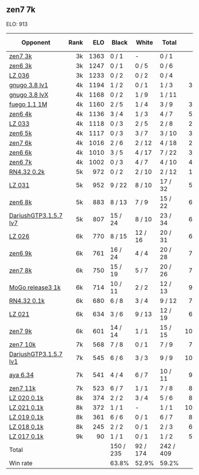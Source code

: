 ## zen7 7k ##

ELO: 913

Opponent | Rank | ELO | Black | White | Total | Win rate
---------|-----:|----:|-------|-------|-------|-------:
[zen7 3k](zen7%203k.md) | 3k | 1363 | 0 / 1 | - | 0 / 1 | 0.0%
[zen6 3k](zen6%203k.md) | 3k | 1247 | 0 / 1 | 0 / 5 | 0 / 6 | 0.0%
[LZ 036](LZ%20036.md) | 3k | 1233 | 0 / 2 | 0 / 2 | 0 / 4 | 0.0%
[gnugo 3.8 lv1](gnugo%203.8%20lv1.md) | 4k | 1194 | 1 / 2 | 0 / 1 | 1 / 3 | 33.3%
[gnugo 3.8 lvX](gnugo%203.8%20lvX.md) | 4k | 1168 | 0 / 2 | 1 / 9 | 1 / 11 | 9.1%
[fuego 1.1 1M](fuego%201.1%201M.md) | 4k | 1160 | 2 / 5 | 1 / 4 | 3 / 9 | 33.3%
[zen6 4k](zen6%204k.md) | 4k | 1136 | 3 / 4 | 1 / 3 | 4 / 7 | 57.1%
[LZ 033](LZ%20033.md) | 4k | 1118 | 0 / 3 | 2 / 5 | 2 / 8 | 25.0%
[zen6 5k](zen6%205k.md) | 4k | 1117 | 0 / 3 | 3 / 7 | 3 / 10 | 30.0%
[zen7 6k](zen7%206k.md) | 4k | 1016 | 2 / 6 | 2 / 12 | 4 / 18 | 22.2%
[zen6 6k](zen6%206k.md) | 4k | 1010 | 3 / 5 | 4 / 17 | 7 / 22 | 31.8%
[zen6 7k](zen6%207k.md) | 4k | 1002 | 0 / 3 | 4 / 7 | 4 / 10 | 40.0%
[RN4.32 0.2k](RN4.32%200.2k.md) | 5k | 972 | 0 / 2 | 2 / 10 | 2 / 12 | 16.7%
[LZ 031](LZ%20031.md) | 5k | 952 | 9 / 22 | 8 / 10 | 17 / 32 | 53.1%
[zen6 8k](zen6%208k.md) | 5k | 883 | 8 / 13 | 7 / 9 | 15 / 22 | 68.2%
[DariushGTP3.1.5.7 lv7](DariushGTP3.1.5.7%20lv7.md) | 5k | 807 | 15 / 24 | 8 / 10 | 23 / 34 | 67.6%
[LZ 026](LZ%20026.md) | 6k | 770 | 8 / 15 | 12 / 16 | 20 / 31 | 64.5%
[zen6 9k](zen6%209k.md) | 6k | 761 | 16 / 24 | 4 / 4 | 20 / 28 | 71.4%
[zen7 8k](zen7%208k.md) | 6k | 750 | 15 / 19 | 5 / 7 | 20 / 26 | 76.9%
[MoGo release3 1k](MoGo%20release3%201k.md) | 6k | 714 | 10 / 11 | 2 / 2 | 12 / 13 | 92.3%
[RN4.32 0.1k](RN4.32%200.1k.md) | 6k | 680 | 6 / 8 | 3 / 4 | 9 / 12 | 75.0%
[LZ 021](LZ%20021.md) | 6k | 634 | 3 / 6 | 9 / 13 | 12 / 19 | 63.2%
[zen7 9k](zen7%209k.md) | 6k | 601 | 14 / 14 | 1 / 1 | 15 / 15 | 100.0%
[zen7 10k](zen7%2010k.md) | 7k | 568 | 7 / 8 | 0 / 1 | 7 / 9 | 77.8%
[DariushGTP3.1.5.7 lv1](DariushGTP3.1.5.7%20lv1.md) | 7k | 545 | 6 / 6 | 3 / 3 | 9 / 9 | 100.0%
[aya 6.34](aya%206.34.md) | 7k | 541 | 4 / 4 | 6 / 7 | 10 / 11 | 90.9%
[zen7 11k](zen7%2011k.md) | 7k | 523 | 6 / 7 | 1 / 1 | 7 / 8 | 87.5%
[LZ 020 0.1k](LZ%20020%200.1k.md) | 8k | 374 | 2 / 2 | 3 / 4 | 5 / 6 | 83.3%
[LZ 021 0.1k](LZ%20021%200.1k.md) | 8k | 372 | 1 / 1 | - | 1 / 1 | 100.0%
[LZ 019 0.1k](LZ%20019%200.1k.md) | 8k | 361 | 6 / 6 | 0 / 1 | 6 / 7 | 85.7%
[LZ 018 0.1k](LZ%20018%200.1k.md) | 8k | 245 | 2 / 2 | 0 / 1 | 2 / 3 | 66.7%
[LZ 017 0.1k](LZ%20017%200.1k.md) | 9k | 90 | 1 / 1 | 0 / 1 | 1 / 2 | 50.0%
Total | | | 150 / 235 | 92 / 174 | 242 / 409 | 
Win rate| | | 63.8% | 52.9% | 59.2% | 
